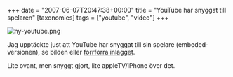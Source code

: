 +++
date = "2007-06-07T20:47:38+00:00"
title = "YouTube har snyggat till spelaren"
[taxonomies]
tags = ["youtube", "video"]
+++

<div class="left">
  <img src='/images/2007/06/ny-youtube.png' alt='ny-youtube.png' />
</div>

Jag upptäckte just att YouTube har snyggat till sin spelare (embeded-versionen), se bilden eller [förrförra inlägget][1].

Lite ovant, men snyggt gjort, lite appleTV/iPhone över det.



<small></small>

 [1]: https://nsg.cc/post/2007/en-liten-overraskning-i-hissen/
